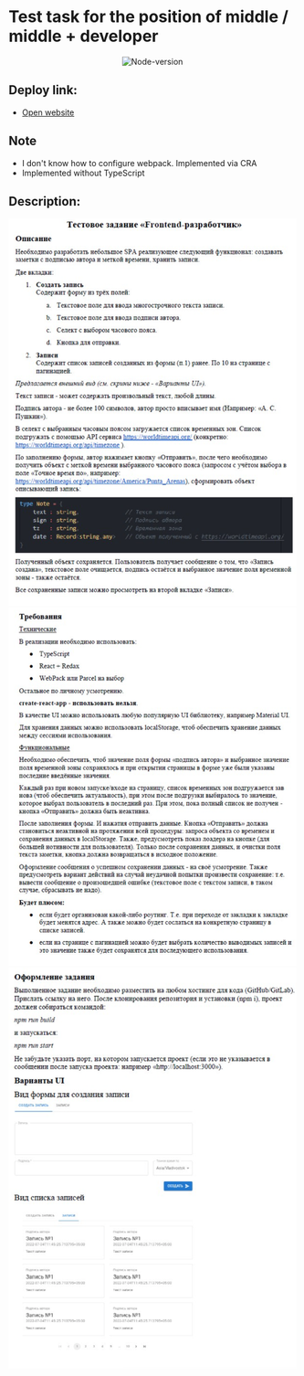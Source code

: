 # Test task for the position of middle / middle + developer

<p align="center">
   <img src="https://img.shields.io/badge/node.js-v18.12.1-success" alt="Node-version">
</p>

## Deploy link:
- [Open website](https://test-task-middle.vercel.app/)

## Note
- I don't know how to configure webpack. Implemented via CRA
- Implemented without TypeScript

## Description:
![задание ч.1](readme-images/1.png)
![задание ч.2](readme-images/2.png)
![задание ч.3](readme-images/3.png)
